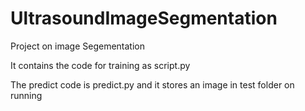 # UltrasoundImageSegmentation

Project on image Segementation

It contains the code for training as script.py

The predict code is predict.py and it stores an image in test folder on running

